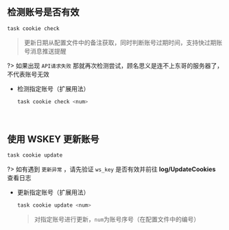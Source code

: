## 检测账号是否有效

```bash
task cookie check
```
> 更新日期从配置文件中的备注获取，同时判断账号过期时间，支持快过期账号消息推送提醒

?> 如果出现 `API请求失败` 那就再次检测尝试，顾名思义是连不上东哥的服务器了，不代表账号无效

- 检测指定账号（扩展用法）

  ```bash
  task cookie check <num>
  ```

ㅤ

## 使用 WSKEY 更新账号
```bash
task cookie update
```
?> 如有遇到 `更新异常` ，请先验证 `ws_key` 是否有效并前往 **log/UpdateCookies** 查看日志

- 更新指定账号（扩展用法）

  ```bash
  task cookie update <num>
  ```

  > 对指定账号进行更新，`num`为账号序号（在配置文件中的编号）
